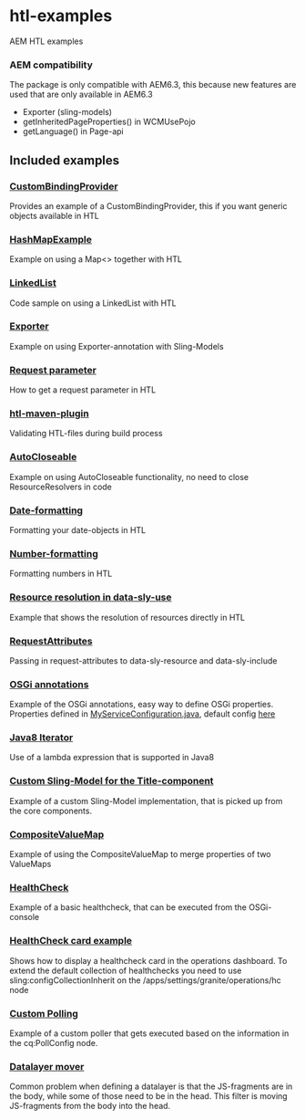 # htl-examples
AEM HTL examples

### AEM compatibility
The package is only compatible with AEM6.3, this because new features are used that are only available in AEM6.3
- Exporter (sling-models)
- getInheritedPageProperties() in WCMUsePojo
- getLanguage() in Page-api


## Included examples

### [CustomBindingProvider](/core/src/main/java/com/adobe/examples/htl/core/bindings/CustomBindingProvider.java)
Provides an example of a CustomBindingProvider, this if you want generic objects available in HTL

### [HashMapExample](/core/src/main/java/com/adobe/examples/htl/core/hashmap/HashMapExample.java)
Example on using a Map<> together with HTL

### [LinkedList](/core/src/main/java/com/adobe/examples/htl/core/linkedlist/MiniNav.java)
Code sample on using a LinkedList with HTL

### [Exporter](/core/src/main/java/com/adobe/examples/htl/core/models/PageExporterImpl.java)
Example on using Exporter-annotation with Sling-Models

### [Request parameter](/ui.apps/src/main/content/jcr_root/apps/aemhtlexamples/samplecode/request-parameter.html)
How to get a request parameter in HTL

### [htl-maven-plugin](/ui.apps/pom.xml)
Validating HTL-files during build process

### [AutoCloseable](/core/src/main/java/com/adobe/examples/htl/core/service/AutoCloseableService.java)
Example on using AutoCloseable functionality, no need to close ResourceResolvers in code

### [Date-formatting](/ui.apps/src/main/content/jcr_root/apps/aemhtlexamples/components/aem6.3/formatting/formatting.html)
Formatting your date-objects in HTL

### [Number-formatting](/ui.apps/src/main/content/jcr_root/apps/aemhtlexamples/components/aem6.3/formatting/formatting.html)
Formatting numbers in HTL

### [Resource resolution in data-sly-use](/ui.apps/src/main/content/jcr_root/apps/aemhtlexamples/components/aem6.3/button/button.html)
Example that shows the resolution of resources directly in HTL

### [RequestAttributes](/ui.apps/src/main/content/jcr_root/apps/aemhtlexamples/components/aem6.3/product/product.html)
Passing in request-attributes to data-sly-resource and data-sly-include

### [OSGi annotations](/core/src/main/java/com/adobe/examples/htl/core/service/impl/MySimpleServiceImpl.java)
Example of the OSGi annotations, easy way to define OSGi properties.
Properties defined in [MyServiceConfiguration.java](/core/src/main/java/com/adobe/examples/htl/core/service/impl/MyServiceConfiguration.java), default config [here](/ui.apps/src/main/content/jcr_root/apps/aemhtlexamples/config/com.adobe.examples.htl.core.service.impl.MySimpleServiceImpl.xml)


### [Java8 Iterator](/core/src/main/java/com/adobe/examples/htl/core/java8iterator/Java8Iterator.java)
Use of a lambda expression that is supported in Java8

### [Custom Sling-Model for the Title-component](/core/src/main/java/com/adobe/examples/htl/core/models/TitleImpl.java)
Example of a custom Sling-Model implementation, that is picked up from the core components.

### [CompositeValueMap](/core/src/main/java/com/adobe/examples/htl/core/models/CompositeValueMapModel.java)
Example of using the CompositeValueMap to merge properties of two ValueMaps

### [HealthCheck](/core/src/main/java/com/adobe/examples/htl/core/hc/HealthCheckExample.java)
Example of a basic healthcheck, that can be executed from the OSGi-console

### [HealthCheck card example](/ui.apps/src/main/content/jcr_root/apps/settings/granite/operations/hc/.content.xml)
Shows how to display a healthcheck card in the operations dashboard. To extend the default collection of healthchecks you need to use sling:configCollectionInherit on the /apps/settings/granite/operations/hc node

### [Custom Polling](/core/src/main/java/com/adobe/examples/htl/core/polling/CustomPolling.java)
Example of a custom poller that gets executed based on the information in the cq:PollConfig node. 

### [Datalayer mover](/core/src/main/java/com/adobe/examples/htl/core/datalayer/DatalayerFilter.java)
Common problem when defining a datalayer is that the JS-fragments are in the body,
while some of those need to be in the head. This filter is moving JS-fragments from the body into the head.
